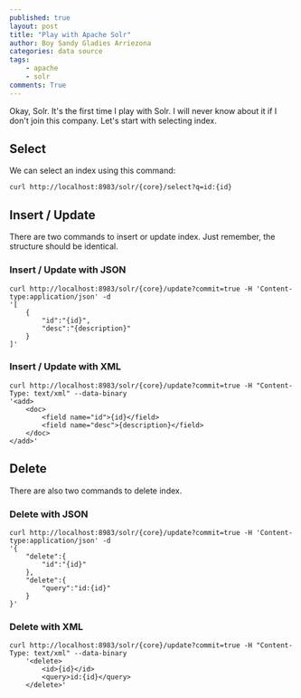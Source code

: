 ```yaml
---
published: true
layout: post
title: "Play with Apache Solr"
author: Boy Sandy Gladies Arriezona
categories: data source
tags:
    - apache
    - solr
comments: True
---
```


Okay, Solr. It's the first time I play with Solr. I will never know about it if I don't join this company. Let's start with selecting index.

## Select

We can select an index using this command:

``` shell
curl http://localhost:8983/solr/{core}/select?q=id:{id}
```

## Insert / Update

There are two commands to insert or update index. Just remember, the structure should be identical.

### Insert / Update with JSON

``` shell
curl http://localhost:8983/solr/{core}/update?commit=true -H 'Content-type:application/json' -d 
'[
    { 
        "id":"{id}",
        "desc":"{description}"
    }
]'
```

### Insert / Update with XML

``` shell
curl http://localhost:8983/solr/{core}/update?commit=true -H "Content-Type: text/xml" --data-binary 
'<add>
    <doc>
        <field name="id">{id}</field>
        <field name="desc">{description}</field>
    </doc>
</add>'
```

## Delete

There are also two commands to delete index.

### Delete with JSON

``` shell
curl http://localhost:8983/solr/{core}/update?commit=true -H 'Content-type:application/json' -d 
'{
    "delete":{
        "id":"{id}"
    },
    "delete":{
        "query":"id:{id}"
    }
}'
```

### Delete with XML

``` shell
curl http://localhost:8983/solr/{core}/update?commit=true -H "Content-Type: text/xml" --data-binary 
    '<delete>
        <id>{id}</id>
        <query>id:{id}</query>
    </delete>'
```
